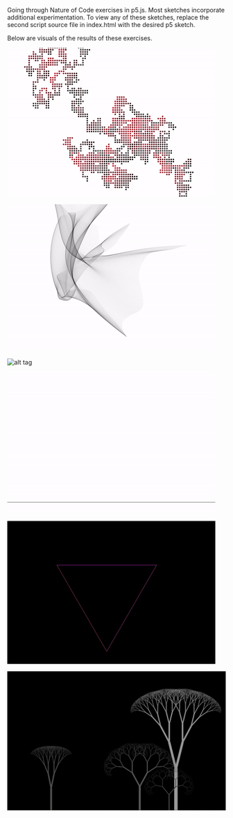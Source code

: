 Going through Nature of Code exercises in p5.js. Most sketches incorporate additional experimentation. To view any of these sketches, replace the second script source file in index.html with the desired p5 sketch.

Below are visuals of the results of these exercises.

![alt tag](gifs/1_random_walker.gif)


![alt tag](gifs/4_perlin_bezier.gif)


![alt tag](gifs/11_math_functions.gif)


![alt tag](gifs/11_koch_lines.gif)

![alt tag](gifs/11_koch_snowflake.gif)

![alt tag](gifs/11_recursive_tree_forest.png)